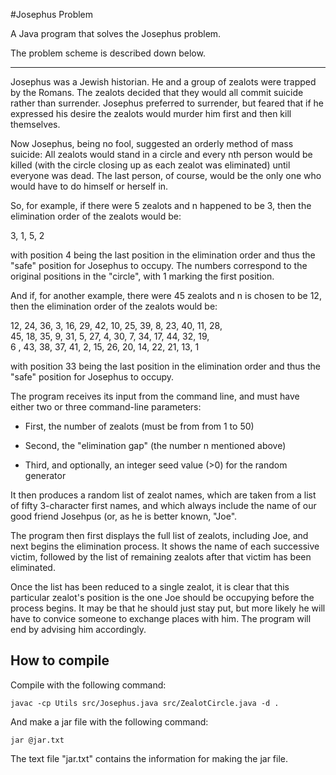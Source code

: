 #Josephus Problem

A Java program that solves the Josephus problem.

The problem scheme is described down below.

---

Josephus was a Jewish historian. He and a group of zealots were trapped by
the Romans. The zealots decided that they would all commit suicide rather
than surrender. Josephus preferred to surrender, but feared that if he
expressed his desire the zealots would murder him first and then kill
themselves.

Now Josephus, being no fool, suggested an orderly method of mass suicide:
All zealots would stand in a circle and every nth person would be killed
(with the circle closing up as each zealot was eliminated) until everyone
was dead. The last person, of course, would be the only one who would have
to do himself or herself in.

So, for example, if there were 5 zealots and n happened to be 3, then the
elimination order of the zealots would be:

3, 1, 5, 2

with position 4 being the last position in the elimination order and thus
the "safe" position for Josephus to occupy. The numbers correspond to the
original positions in the "circle", with 1 marking the first position.

And if, for another example, there were 45 zealots and n is chosen to be 12,
then the elimination order of the zealots would be:

12, 24, 36, 3, 16, 29, 42, 10, 25, 39, 8, 23, 40, 11, 28, <br/>
45, 18, 35, 9, 31, 5, 27, 4, 30, 7, 34, 17, 44, 32, 19, <br/>
6 , 43, 38, 37, 41, 2, 15, 26, 20, 14, 22, 21, 13, 1 <br/>

with position 33 being the last position in the elimination order and thus
the "safe" position for Josephus to occupy.

The program receives its input from the command line, and must have either
two or three command-line parameters:

- First, the number of zealots (must be from from 1 to 50)

- Second, the "elimination gap" (the number n mentioned above)

- Third, and optionally, an integer seed value (>0) for the random generator

It then produces a random list of zealot names, which are taken from a list
of fifty 3-character first names, and which always include the name of our
good friend Josehpus (or, as he is better known, "Joe".

The program then first displays the full list of zealots, including Joe,
and next begins the elimination process. It shows the name of each successive
victim, followed by the list of remaining zealots after that victim has been
eliminated.

Once the list has been reduced to a single zealot, it is clear that this
particular zealot's position is the one Joe should be occupying before the
process begins. It may be that he should just stay put, but more likely he
will have to convice someone to exchange places with him. The program will
end by advising him accordingly.

## How to compile

Compile with the following command:

`javac -cp Utils src/Josephus.java src/ZealotCircle.java -d .`

And make a jar file with the following command:

`jar @jar.txt`

The text file "jar.txt" contains the information for making the jar file.
